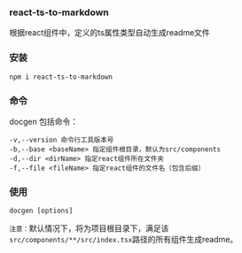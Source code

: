 ### react-ts-to-markdown

根据react组件中，定义的ts属性类型自动生成readme文件

### 安装

```
npm i react-ts-to-markdown
```

### 命令

docgen 包括命令：

```
-v,--version 命令行工具版本号
-b,--base <baseName> 指定组件根目录，默认为src/components
-d,--dir <dirName> 指定react组件所在文件夹
-f,--file <fileName> 指定react组件的文件名（包含后缀）
```

### 使用

```
docgen [options]
```

`注意：`默认情况下，将为项目根目录下，满足该`src/components/**/src/index.tsx`路径的所有组件生成readme。